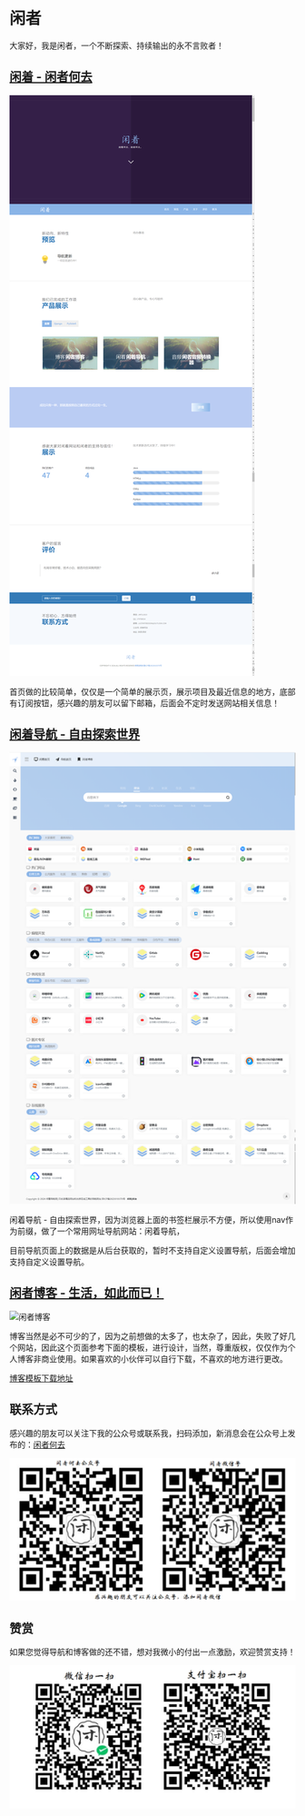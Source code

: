 # 闲者

大家好，我是闲者，一个不断探索、持续输出的永不言败者！

## [闲着 - 闲者何去](https://wbtime.com/)

![闲着首页](docfile/闲着首页.png)

首页做的比较简单，仅仅是一个简单的展示页，展示项目及最近信息的地方，底部有订阅按钮，感兴趣的朋友可以留下邮箱，后面会不定时发送网站相关信息！

## [闲着导航 - 自由探索世界](https://nav.wbtime.com/)

![闲着导航](docfile/闲着导航.png)

闲着导航 - 自由探索世界，因为浏览器上面的书签栏展示不方便，所以使用nav作为前缀，做了一个常用网址导航网站：闲着导航，

目前导航页面上的数据是从后台获取的，暂时不支持自定义设置导航，后面会增加支持自定义设置导航。

##  [闲者博客 - 生活，如此而已！](https://blog.wbtime.com/)

![闲者博客](docfile/闲者博客.png)

博客当然是必不可少的了，因为之前想做的太多了，也太杂了，因此，失败了好几个网站，因此这个页面参考下面的模板，进行设计，当然，尊重版权，仅仅作为个人博客非商业使用。如果喜欢的小伙伴可以自行下载，不喜欢的地方进行更改。

[博客模板下载地址](https://justmyfreedom.lanzouv.com/ivr3D20oq0mf)

## 联系方式

感兴趣的朋友可以关注下我的公众号或联系我，扫码添加，新消息会在公众号上发布的：[闲者何去](https://mp.weixin.qq.com/s?__biz=Mzk0MTQzOTIzNw==&mid=2247483804&idx=1&sn=0fb018f1defd2aaf6f04dba35dd0ed29&chksm=c2d321f6f5a4a8e07df0a245ed465a53a7d725ea9695cb160c45f742dbc371d52694686c8035&scene=126&sessionid=1702867566#rd)

![闲者何去公众号微信](docfile/公众号微信联系.png)


## 赞赏

如果您觉得导航和博客做的还不错，想对我微小的付出一点激励，欢迎赞赏支持！

![微信支付宝捐赠](docfile/微信支付宝捐赠.jpg)
